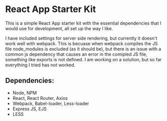 # React App Starter Kit

This is a simple React App starter kit with the essential dependencies that I would use for development,
all set up the way I like.

I have included settings for server side rendering, but currently it doesn't work well with webpack.
This is becuase when webpack compiles the JS file node_modules is excluded (as it should be), but there is an issue
with a common js dependency that causes an error in the comipled JS file, something like exports is not defined.
I am working on a solution, but so far everything I tried has not worked.

## Dependencies:

* Node, NPM
* React, React Router, Axios
* Webpack, Babel-loader, Less-loader
* Express JS, EJS
* LESS 